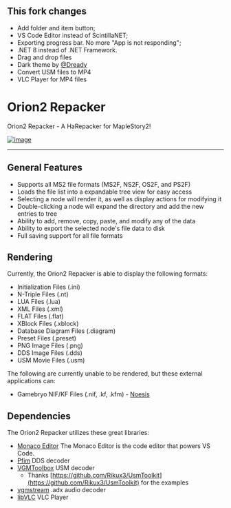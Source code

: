 ## This fork changes

- Add folder and item button;
- VS Code Editor instead of ScintillaNET;
- Exporting progress bar. No more "App is not responding";
- .NET 8 instead of .NET Framework.
- Drag and drop files
- Dark theme by [@Dready](https://github.com/Dreary)
- Convert USM files to MP4
- VLC Player for MP4 files

# Orion2 Repacker

Orion2 Repacker - A HaRepacker for MapleStory2!

[![image](https://github.com/AngeloTadeucci/Orion2-Repacker/assets/15664821/6943f397-17c0-46ec-b098-fd9397947f9a)](https://github.com/AngeloTadeucci/Orion2-Repacker)

---

## General Features

- Supports all MS2 file formats (MS2F, NS2F, OS2F, and PS2F)
- Loads the file list into a expandable tree view for easy access
- Selecting a node will render it, as well as display actions for modifying it
- Double-clicking a node will expand the directory and add the new entries to tree
- Ability to add, remove, copy, paste, and modify any of the data
- Ability to export the selected node's file data to disk
- Full saving support for all file formats

## Rendering

Currently, the Orion2 Repacker is able to display the following formats:

- Initialization Files (.ini)
- N-Triple Files (.nt)
- LUA Files (.lua)
- XML Files (.xml)
- FLAT Files (.flat)
- XBlock Files (.xblock)
- Database Diagram Files (.diagram)
- Preset Files (.preset)
- PNG Image Files (.png)
- DDS Image Files (.dds)
- USM Movie Files (.usm)

The following are currently unable to be rendered, but these external applications can:

- Gamebryo NIF/KF Files (.nif, .kf, .kfm) - [Noesis](https://richwhitehouse.com/index.php?content=inc_projects.php&showproject=91)

## Dependencies

The Orion2 Repacker utilizes these great libraries:

- [Monaco Editor](https://github.com/microsoft/monaco-editor) The Monaco Editor is the code editor that powers VS Code.
- [Pfim](https://github.com/nickbabcock/Pfim) DDS decoder
- [VGMToolbox](https://sourceforge.net/projects/vgmtoolbox/) USM decoder
  - Thanks [https://github.com/Rikux3/UsmToolkit](https://github.com/Rikux3/UsmToolkit) for the examples
- [vgmstream](https://vgmstream.org/) .adx audio decoder
- [libVLC](https://www.videolan.org/vlc/libvlc.html) VLC Player